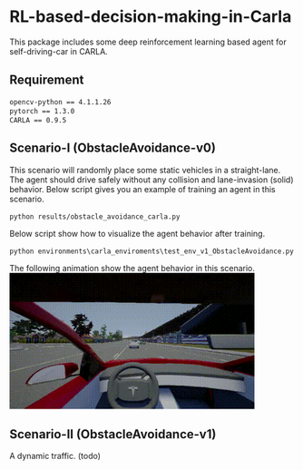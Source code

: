 # RL-based-decision-making-in-Carla
This package includes some deep reinforcement learning based agent for self-driving-car in CARLA.

## Requirement
```
opencv-python == 4.1.1.26
pytorch == 1.3.0
CARLA == 0.9.5
```

## Scenario-I (ObstacleAvoidance-v0)
This scenario will randomly place some static vehicles in a straight-lane. The agent should drive safely without any collision and lane-invasion (solid) behavior.
Below script gives you an example of training an agent in this scenario.
```
python results/obstacle_avoidance_carla.py
```

Below script show how to visualize the agent behavior after training.
```
python environments\carla_enviroments\test_env_v1_ObstacleAvoidance.py
```

The following animation show the agent behavior in this scenario.  
![DDQN_PR](pictures/DDQN_PR.gif)

## Scenario-II (ObstacleAvoidance-v1)
A dynamic traffic. (todo)
